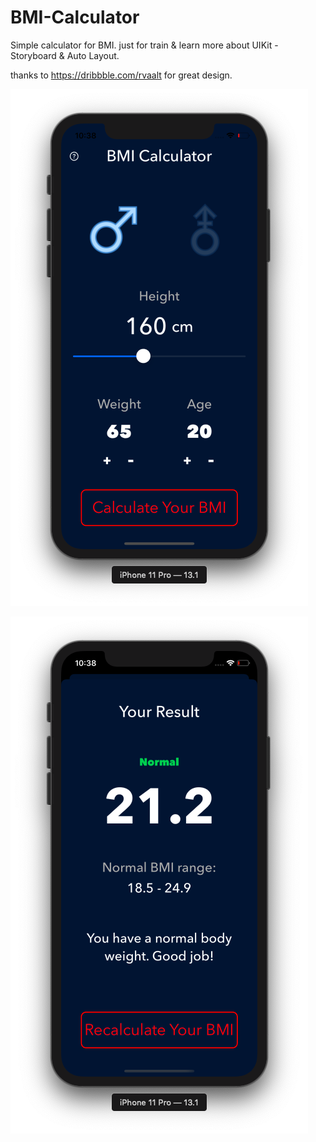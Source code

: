 # BMI-Calculator
Simple calculator for BMI. just for train & learn more about UIKit - Storyboard & Auto Layout.

thanks to https://dribbble.com/rvaalt for great design.

![](Images/Main.png)

![](Images/Result.png)
